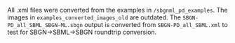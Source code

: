 All .xml files were converted from the examples in `/sbgnml_pd_examples`. The images in `examples_converted_images_old` are outdated. The `SBGN-PD_all_SBML_SBGN-ML.sbgn` output is converted from `SBGN-PD_all_SBML.xml` to test for SBGN->SBML->SBGN roundtrip conversion.
